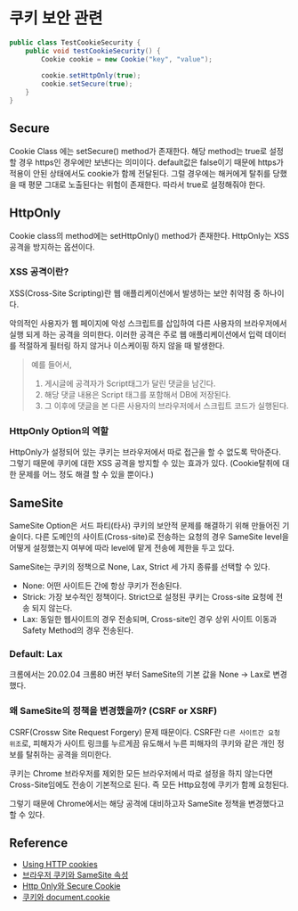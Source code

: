 # 쿠키 보안 관련

```java
public class TestCookieSecurity {
	public void testCookieSecurity() {
		Cookie cookie = new Cookie("key", "value");
		
		cookie.setHttpOnly(true);
		cookie.setSecure(true);
    }
}
```

## Secure
Cookie Class 에는 setSecure() method가 존재한다.
해당 method는 true로 설정할 경우 https인 경우에만 보낸다는 의미이다. 
default값은 false이기 때문에 https가 적용이 안된 상태에서도 cookie가 함께 전달된다.
그럴 경우에는 해커에게 탈취를 당했을 때 평문 그대로 노출된다는 위험이 존재한다. 
따라서 true로 설정해줘야 한다.

## HttpOnly
Cookie class의 method에는 setHttpOnly() method가 존재한다.
HttpOnly는 XSS공격을 방지하는 옵션이다.

### XSS 공격이란?
XSS(Cross-Site Scripting)란 웹 애플리케이션에서 발생하는 보안 취약점 중 하나이다.

악의적인 사용자가 웹 페이지에 악성 스크립트를 삽입하여 다른 사용자의 브라우저에서 실행 되게 하는 공격을 의미한다.
이러한 공격은 주로 웹 애플리케이션에서 입력 데이터를 적절하게 필터링 하지 않거나 이스케이핑 하지 않을 때 발생한다.

> 예를 들어서, 
> 1. 게시글에 공격자가 Script태그가 달린 댓글을 남긴다. 
> 2. 해당 댓글 내용은 Script 태그를 포함해서 DB에 저장된다. 
> 3. 그 이후에 댓글을 본 다른 사용자의 브라우저에서 스크립트 코드가 실행된다.


### HttpOnly Option의 역할
HttpOnly가 설정되어 있는 쿠키는 브라우저에서 따로 접근을 할 수 없도록 막아준다. 그렇기 때문에 쿠키에 대한 XSS 공격을 방지할 수 있는 효과가 있다.
(Cookie탈취에 대한 문제를 어느 정도 해결 할 수 있을 뿐이다.)

## SameSite

SameSite Option은 서드 파티(타사) 쿠키의 보안적 문제를 해결하기 위해 만들어진 기술이다.
다른 도메인의 사이트(Cross-site)로 전송하는 요청의 경우 SameSite level을 어떻게 설정했는지 여부에 따라 level에 맡게 전송에 제한을 두고 있다.

SameSite는 쿠키의 정책으로 None, Lax, Strict 세 가지 종류를 선택할 수 있다.

* None: 어떤 사이트든 간에 항상 쿠키가 전송된다.
* Strick: 가장 보수적인 정책이다. Strict으로 설정된 쿠키는 Cross-site 요청에 전송 되지 않는다.
* Lax: 동일한 웹사이트의 경우 전송되며, Cross-site인 경우 상위 사이트 이동과 Safety Method의 경우 전송된다.

### Default: Lax
크롬에서는 20.02.04 크롬80 버전 부터 SameSite의 기본 값을 None -> Lax로 변경했다.

### 왜 SameSite의 정책을 변경했을까? (CSRF or XSRF)

CSRF(Crossw Site Request Forgery) 문제 때문이다.
CSRF란 `다른 사이트간 요청 위조`로, 피해자가 사이트 링크를 누르게끔 유도해서 누른 피해자의 쿠키와 같은 개인 정보를 탈취하는 공격을 의미한다.

쿠키는 Chrome 브라우저를 제외한 모든 브라우저에서 따로 설정을 하지 않는다면 
Cross-Site임에도 전송이 기본적으로 된다. 즉 모든 Http요청에 쿠키가 함께 요청된다.

그렇기 때문에 Chrome에서는 해당 공격에 대비하고자 SameSite 정책을 변경했다고 할 수 있다.


## Reference
* [Using HTTP cookies](https://developer.mozilla.org/en-US/docs/Web/HTTP/Cookies)
* [브라우저 쿠키와 SameSite 속성](https://seob.dev/posts/%EB%B8%8C%EB%9D%BC%EC%9A%B0%EC%A0%80-%EC%BF%A0%ED%82%A4%EC%99%80-SameSite-%EC%86%8D%EC%84%B1/)
* [Http Only와 Secure Cookie](https://theheydaze.tistory.com/550)
* [쿠키와 document.cookie](https://ko.javascript.info/cookie)